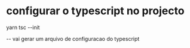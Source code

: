 # configurar o typescript no projecto

yarn tsc --init 

-- vai gerar um arquivo de configuracao do typescript



